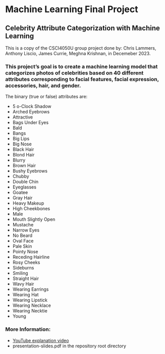 # Machine Learning Final Project
## Celebrity Attribute Categorization with Machine Learning

This is a copy of the CSCI4050U group project done by: Chris Lammers, Anthony Liscio, James Currie, Meghna Krishnan, in Decemeber 2023.


### This project’s goal is to create a machine learning model that categorizes photos of celebrities based on 40 different attributes corresponding to facial features, facial expression, accessories, hair, and gender. 
The binary (true or false) attributes are: 
- 5 o-Clock Shadow
- Arched Eyebrows
- Attractive
- Bags Under Eyes
- Bald
- Bangs
- Big Lips
- Big Nose
- Black Hair
- Blond Hair
- Blurry
- Brown Hair
- Bushy Eyebrows
- Chubby
- Double Chin
- Eyeglasses
- Goatee
- Gray Hair
- Heavy Makeup
- High Cheekbones
- Male
- Mouth Slightly Open
- Mustache
- Narrow Eyes
- No Beard
- Oval Face
- Pale Skin
- Pointy Nose
- Receding Hairline
- Rosy Cheeks
- Sideburns
- Smiling
- Straight Hair
- Wavy Hair
- Wearing Earrings
- Wearing Hat
- Wearing Lipstick
- Wearing Necklace
- Wearing Necktie
- Young

### More Information:
- [YouTube explanation video](https://www.youtube.com/watch?v=EvXXo1FwlQQ)
- presentation-slides.pdf in the repository root directory
